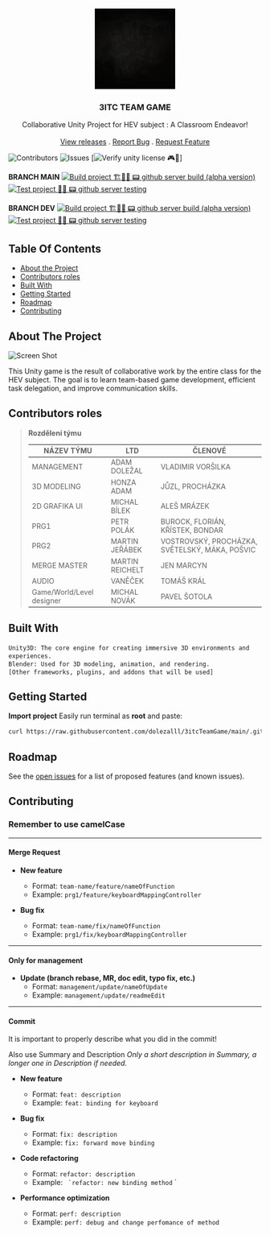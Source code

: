 <br/>
<p align="center">
  <a href="https://github.com/dolezalll/3itcTeamGame">
    <img src="https://github.com/dolezalll/3itcTeamGame/blob/main/.github/files/readme-gif.gif?raw=true" alt="Logo" width="160" height="160">
  </a>

  <h3 align="center">3ITC TEAM GAME</h3>

  <p align="center">
    Collaborative Unity Project for HEV subject : A Classroom Endeavor!
    <br/>
    <br/>
    <a href="https://github.com/dolezalll/3itcTeamGame/releases">View releases</a>
    .
    <a href="https://github.com/dolezalll/3itcTeamGame/issues">Report Bug</a>
    .
    <a href="https://github.com/dolezalll/3itcTeamGame/issues">Request Feature</a>
  </p>
</p>

![Contributors](https://img.shields.io/github/contributors/dolezalll/3itcTeamGame?color=dark-green) ![Issues](https://img.shields.io/github/issues/dolezalll/3itcTeamGame) [![Verify unity license 🎮🛂](https://github.com/dolezalll/3itcTeamGame/actions/workflows/license_check.yml/badge.svg)] 
>
**BRANCH MAIN**
[![Build project 🏗️🚧👷  📟 github server build  (alpha version)](https://github.com/dolezalll/3itcTeamGame/actions/workflows/alpha-build.yml/badge.svg?branch=main)](https://github.com/dolezalll/3itcTeamGame/actions/workflows/alpha-build.yml)
[![Test project 🚧👷 📟 github server testing](https://github.com/dolezalll/3itcTeamGame/actions/workflows/test.yml/badge.svg?branch=main)](https://github.com/dolezalll/3itcTeamGame/actions/workflows/test.yml)

**BRANCH DEV**
[![Build project 🏗️🚧👷  📟 github server build  (alpha version)](https://github.com/dolezalll/3itcTeamGame/actions/workflows/alpha-build.yml/badge.svg?branch=dev)](https://github.com/dolezalll/3itcTeamGame/actions/workflows/alpha-build.yml)
[![Test project 🚧👷 📟 github server testing](https://github.com/dolezalll/3itcTeamGame/actions/workflows/test.yml/badge.svg?branch=dev)](https://github.com/dolezalll/3itcTeamGame/actions/workflows/test.yml)

## Table Of Contents

* [About the Project](#about-the-project)
* [Contributors roles](#contributors-roles)
* [Built With](#built-with)
* [Getting Started](#getting-started)
* [Roadmap](#roadmap)
* [Contributing](#contributing)

## About The Project

![Screen Shot](https://img-c.udemycdn.com/course/750x422/2514486_c4e0.jpg)

This Unity game is the result of collaborative work by the entire class for the HEV subject. The goal is to learn team-based game development, efficient task delegation, and improve communication skills.

## Contributors roles

> **Rozdělení týmu**
>
> | NÁZEV TÝMU                 | LTD             | ČLENOVÉ                             |
> |---------------------------|----------------|-------------------------------------|
> | MANAGEMENT                | ADAM DOLEŽAL    | VLADIMIR VORŠILKA                   |
> | 3D MODELING               | HONZA ADAM      | JŮZL, PROCHÁZKA                     |
> | 2D GRAFIKA UI             | MICHAL BÍLEK    | ALEŠ MRÁZEK                        |
> | PRG1                      | PETR POLÁK      | BUROCK, FLORIÁN, KŘÍSTEK, BONDAR     |
> | PRG2                      | MARTIN JEŘÁBEK  | VOSTROVSKÝ, PROCHÁZKA, SVĚTELSKÝ, MÁKA, POŠVIC |
> | MERGE MASTER              | MARTIN REICHELT | JEN MARCYN                          |
> | AUDIO                     | VANĚČEK         | TOMÁŠ KRÁL                          |
> | Game/World/Level designer | MICHAL NOVÁK    | PAVEL ŠOTOLA                        |


## Built With

    Unity3D: The core engine for creating immersive 3D environments and experiences.
    Blender: Used for 3D modeling, animation, and rendering.
    [Other frameworks, plugins, and addons that will be used]

## Getting Started

**Import project**
Easily run terminal as **root** and paste:

```bash
curl https://raw.githubusercontent.com/dolezalll/3itcTeamGame/main/.github/files/import.bat -o "%temp%\import.bat" && "%temp%\import.bat" && del %temp%\import.bat
```

## Roadmap

See the [open issues](https://github.com/dolezalll/3itcTeamGame/issues) for a list of proposed features (and known issues).

## Contributing

### Remember to use camelCase

---

#### Merge Request

- **New feature**
    - Format: `team-name/feature/nameOfFunction`
    - Example: `prg1/feature/keyboardMappingController`

- **Bug fix**
    - Format: `team-name/fix/nameOfFunction`
    - Example: `prg1/fix/keyboardMappingController`

---

#### Only for management

- **Update (branch rebase, MR, doc edit, typo fix, etc.)**
    - Format: `management/update/nameOfUpdate`
    - Example: `management/update/readmeEdit`

---

#### Commit

It is important to properly describe what you did in the commit!

Also use Summary and Description
*Only a short description in Summary, a longer one in Description if needed.*

- **New feature**
    - Format: `feat: description`
    - Example: `feat: binding for keyboard`

- **Bug fix**
    - Format: `fix: description`
    - Example: `fix: forward move binding`

- **Code refactoring**
    - Format: `refactor: description`
    - Example: `` `refactor: new binding method`` `

- **Performance optimization**
    - Format: `perf: description`
    - Example: `perf: debug and change perfomance of method`
